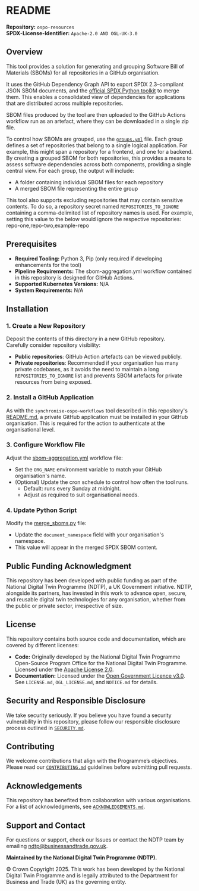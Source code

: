 # README  

**Repository:** `ospo-resources`  
**SPDX-License-Identifier:** `Apache-2.0 AND OGL-UK-3.0` 

## Overview

This tool provides a solution for generating and grouping Software Bill of Materials (SBOMs) for all repositories in a GitHub organisation.

It uses the GitHub Dependency Graph API to export SPDX 2.3–compliant JSON SBOM documents, and the [official SPDX Python toolkit](https://github.com/spdx/tools-python) to merge them. This enables a consolidated view of dependencies for applications that are distributed across multiple repositories.

SBOM files produced by the tool are then uploaded to the GitHub Actions workflow run as an artefact, where they can be downloaded in a single zip file.

To control how SBOMs are grouped, use the [`groups.yml`](./groups.yml) file. Each group defines a set of repositories that belong to a single logical application. For example, this might span a repository for a frontend, and one for a backend. By creating a grouped SBOM for both repositories, this provides a means to assess software dependencies across both components, providing a single central view.
 For each group, the output will include:
- A folder containing individual SBOM files for each repository
- A merged SBOM file representing the entire group

This tool also supports excluding repositories that may contain sensitive contents. To do so, a repository secret named `REPOSITORIES_TO_IGNORE` containing a comma-delimited list of repository names is used. For example, setting this value to the below would ignore the respective repositories: repo-one,repo-two,example-repo 

## Prerequisites  

- **Required Tooling:** Python 3, Pip (only required if developing enhancements for the tool) 
- **Pipeline Requirements:** The sbom-aggregation.yml workflow contained in this repository is designed for GitHub Actions.
- **Supported Kubernetes Versions:** N/A  
- **System Requirements:** N/A 

## Installation

### 1. Create a New Repository
Deposit the contents of this directory in a new GitHub repository.  
Carefully consider repository visibility:  

- **Public repositories**: GitHub Action artefacts can be viewed publicly.  
- **Private repositories**: Recommended if your organisation has many private codebases, as it avoids the need to maintain a long `REPOSITORIES_TO_IGNORE` list and prevents SBOM artefacts for private resources from being exposed.

### 2. Install a GitHub Application
As with the `synchronise-ospo-workflows` tool described in this repository's [README.md](../../../../README.md), a private GitHub application must be installed in your GitHub organisation. This is required for the action to authenticate at the organisational level.

### 3. Configure Workflow File
Adjust the [sbom-aggregation.yml](.github/workflows/sbom-aggregation.yml) workflow file:  

- Set the `ORG_NAME` environment variable to match your GitHub organisation's name.  
- (Optional) Update the cron schedule to control how often the tool runs.  
  - Default: runs every Sunday at midnight.  
  - Adjust as required to suit organisational needs.

### 4. Update Python Script
Modify the [merge_sboms.py](./merge_sboms.py) file:  

- Update the `document_namespace` field with your organisation's namespace.  
- This value will appear in the merged SPDX SBOM content.

## Public Funding Acknowledgment  
This repository has been developed with public funding as part of the National Digital Twin Programme (NDTP), a UK Government initiative. NDTP, alongside its partners, has invested in this work to advance open, secure, and reusable digital twin technologies for any organisation, whether from the public or private sector, irrespective of size.  

## License  
This repository contains both source code and documentation, which are covered by different licenses:  
- **Code:** Originally developed by the National Digital Twin Programme Open-Source Program Office for the National Digital Twin Programme. Licensed under the [Apache License 2.0](../../LICENSE.md).  
- **Documentation:** Licensed under the [Open Government Licence v3.0](../../OGL_LICENSE.md).  
See `LICENSE.md`, `OGL_LICENSE.md`, and `NOTICE.md` for details.  

## Security and Responsible Disclosure  
We take security seriously. If you believe you have found a security vulnerability in this repository, please follow our responsible disclosure process outlined in [`SECURITY.md`](../../SECURITY.md).  

## Contributing  
We welcome contributions that align with the Programme’s objectives. Please read our [`CONTRIBUTING.md`](../../CONTRIBUTING.md) guidelines before submitting pull requests.  

## Acknowledgements  
This repository has benefited from collaboration with various organisations. For a list of acknowledgments, see [`ACKNOWLEDGEMENTS.md`](../../ACKNOWLEDGEMENTS.md).  

## Support and Contact  
For questions or support, check our Issues or contact the NDTP team by emailing ndtp@businessandtrade.gov.uk.

**Maintained by the National Digital Twin Programme (NDTP).**  

© Crown Copyright 2025. This work has been developed by the National Digital Twin Programme and is legally attributed to the Department for Business and Trade (UK) as the governing entity.
